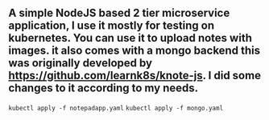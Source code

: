 ## A simple NodeJS based 2 tier microservice application, I use it mostly for testing on kubernetes. You can use it to upload notes with images. it also comes with a mongo backend this was originally developed by https://github.com/learnk8s/knote-js. I did some changes to it according to my needs. #

`kubectl apply -f notepadapp.yaml`
`kubectl apply -f mongo.yaml`

